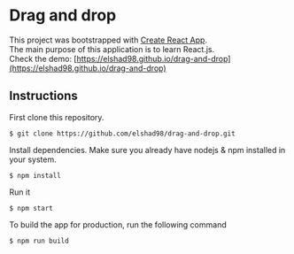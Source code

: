 # Drag and drop

This project was bootstrapped with [Create React App](https://github.com/facebook/create-react-app).  
The main purpose of this application is to learn React.js.  
Check the demo: [https://elshad98.github.io/drag-and-drop](https://elshad98.github.io/drag-and-drop)    

## Instructions

First clone this repository.    
```
$ git clone https://github.com/elshad98/drag-and-drop.git
```  
Install dependencies. Make sure you already have nodejs & npm installed in your system.  
```
$ npm install
```  
Run it
```
$ npm start
```  
To build the app for production, run the following command  
```
$ npm run build
```  
